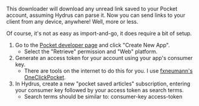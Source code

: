 This downloader will download any unread link saved to your Pocket account, assuming Hydrus can parse it. Now you can send links to your client from any device, anywhere! Well, more or less.

Of course, it's not as easy as import-and-go, it does require a bit of setup.

1. Go to the [Pocket developer page](https://getpocket.com/developer/) and click "Create New App".
	+ Select the "Retrieve" permission and "Web" platform.
2. Generate an access token for your account using your app's consumer key.
	+ There are tools on the internet to do this for you. I use [fxneumann's OneClickPocket](http://reader.fxneumann.de/plugins/oneclickpocket/auth.php).
3. In Hydrus, create a new "pocket saved articles" subscription, entering your consumer key followed by your access token as search terms.
	+ Search terms should be similar to: consumer-key access-token